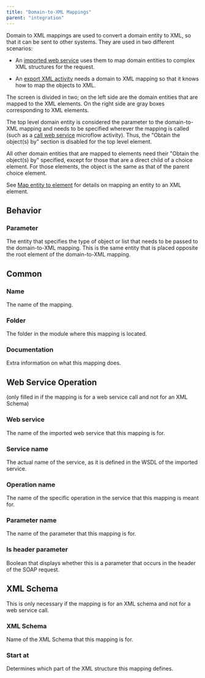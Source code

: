 ```yaml
---
title: "Domain-to-XML Mappings"
parent: "integration"
---
```



Domain to XML mappings are used to convert a domain entity to XML, so that it can be sent to other systems. They are used in two different scenarios:

*   An [imported web service](consumed-web-service) uses them to map domain entities to complex XML structures for the request.

*   An [export XML activity](export-xml) needs a domain to XML mapping so that it knows how to map the objects to XML.

The screen is divided in two; on the left side are the domain entities that are mapped to the XML elements. On the right side are gray boxes corresponding to XML elements.

The top level domain entity is considered the parameter to the domain-to-XML mapping and needs to be specified wherever the mapping is called (such as a [call web service](call-web-service) microflow activity). Thus, the "Obtain the object(s) by" section is disabled for the top level element.

All other domain entities that are mapped to elements need their "Obtain the object(s) by" specified, except for those that are a direct child of a choice element. For those elements, the object is the same as that of the parent choice element.

See [Map entity to element](map-entity-to-element) for details on mapping an entity to an XML element.

## Behavior

### Parameter

The entity that specifies the type of object or list that needs to be passed to the domain-to-XML mapping. This is the same entity that is placed opposite the root element of the domain-to-XML mapping.

## Common

### Name

The name of the mapping.

### Folder

The folder in the module where this mapping is located.

### Documentation

Extra information on what this mapping does.

## Web Service Operation

(only filled in if the mapping is for a web service call and not for an XML Schema)

### Web service

The name of the imported web service that this mapping is for.

### Service name

The actual name of the service, as it is defined in the WSDL of the imported service.

### Operation name

The name of the specific operation in the service that this mapping is meant for.

### Parameter name

The name of the parameter that this mapping is for.

### Is header parameter

Boolean that displays whether this is a parameter that occurs in the header of the SOAP request.

## XML Schema

This is only necessary if the mapping is for an XML schema and not for a web service call.

### XML Schema

Name of the XML Schema that this mapping is for.

### Start at

Determines which part of the XML structure this mapping defines.

